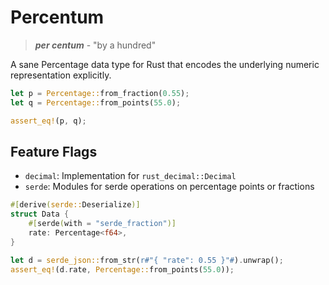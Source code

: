# Percentum

> **_per centum_** - "by a hundred"

A sane Percentage data type for Rust that encodes the underlying numeric representation explicitly.

```rust
let p = Percentage::from_fraction(0.55);
let q = Percentage::from_points(55.0);

assert_eq!(p, q);
```

## Feature Flags

- `decimal`: Implementation for `rust_decimal::Decimal`
- `serde`: Modules for serde operations on percentage points or fractions

```rust
#[derive(serde::Deserialize)]
struct Data {
    #[serde(with = "serde_fraction")]
    rate: Percentage<f64>,
}

let d = serde_json::from_str(r#"{ "rate": 0.55 }"#).unwrap();
assert_eq!(d.rate, Percentage::from_points(55.0));
```
